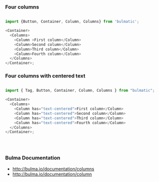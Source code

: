 
### Four columns

```js

import {Button, Container, Column, Columns} from 'bulmatic';

<Container>
  <Columns>
    <Column >First column</Column>
    <Column>Second column</Column>
    <Column>Third column</Column>
    <Column>Fourth column</Column>
  </Columns>
</Container>;

```

### Four columns with centered text

```js

import { Tag, Button, Container, Column, Columns } from "bulmatic";

<Container>
  <Columns>
    <Column has="text-centered">First column</Column>
    <Column has="text-centered">Second column</Column>
    <Column has="text-centered">Third column</Column>
    <Column has="text-centered">Fourth column</Column>
  </Columns>
</Container>;





```

### Bulma Documentation
- http://bulma.io/documentation/columns
- http://bulma.io/documentation/column

